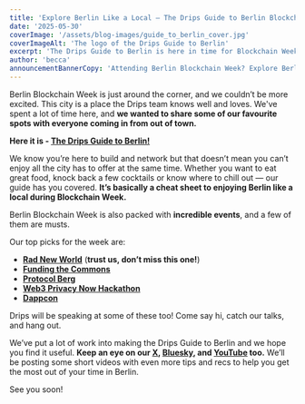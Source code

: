 ```yaml
---
title: 'Explore Berlin Like a Local — The Drips Guide to Berlin Blockchain Week'
date: '2025-05-30'
coverImage: '/assets/blog-images/guide_to_berlin_cover.jpg'
coverImageAlt: 'The logo of the Drips Guide to Berlin'
excerpt: 'The Drips Guide to Berlin is here in time for Blockchain Week.'
author: 'becca'
announcementBannerCopy: 'Attending Berlin Blockchain Week? Explore Berlin like a local with The Drips Guide to Berlin'
---
```


Berlin Blockchain Week is just around the corner, and we couldn’t be more excited. This city is a place the Drips team knows well and loves. We've spent a lot of time here, and **we wanted to share some of our favourite spots with everyone coming in from out of town.**

**Here it is \- [The Drips Guide to Berlin\!](https://berlin.drips.network/)**

We know you’re here to build and network but that doesn’t mean you can’t enjoy all the city has to offer at the same time. Whether you want to eat great food, knock back a few cocktails or know where to chill out — our guide has you covered. **It’s basically a cheat sheet to enjoying Berlin like a local during Blockchain Week.**

Berlin Blockchain Week is also packed with **incredible events**, and a few of them are musts.

Our top picks for the week are:

- [**Rad New World**](https://lu.ma/7kts2ajf) (**trust us, don’t miss this one!**)
- [**Funding the Commons**](https://lu.ma/ftc-berlin-2025)
- [**Protocol Berg**](https://protocol.berlin/)
- [**Web3 Privacy Now Hackathon**](https://hackathon.web3privacy.info/)
- [**Dappcon**](https://dappcon.io/)

Drips will be speaking at some of these too! Come say hi, catch our talks, and hang out.

We’ve put a lot of work into making the Drips Guide to Berlin and we hope you find it useful. **Keep an eye on our [X](https://x.com/dripsnetwork), [Bluesky](https://bsky.app/profile/drips.network), and [YouTube](https://www.youtube.com/@Dripsnetwork) too.** We’ll be posting some short videos with even more tips and recs to help you get the most out of your time in Berlin.

See you soon!

